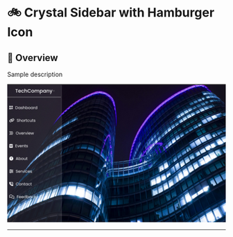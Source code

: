 #  :bike: Crystal Sidebar with Hamburger Icon

## :scroll: Overview 
Sample description

![screenshot](pics/screenshot1.png)

***
